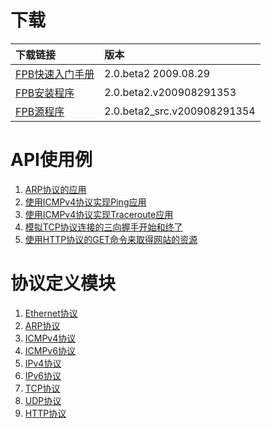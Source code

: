 # 下载 #
| **下载链接** | **版本** |
|:-----------------|:-----------|
| [FPB快速入门手册](http://fpb.googlecode.com/files/FPB_QuickStartTutorial_CN.pdf) |  2.0.beta2 2009.08.29|
| [FPB安装程序](http://fpb.googlecode.com/files/fpb_2.0.beta2.v200908291353.zip)| 2.0.beta2.v200908291353 |
| [FPB源程序](http://fpb.googlecode.com/files/fpb_2.0.beta2_src.v200908291354.zip)| 2.0.beta2\_src.v200908291354 |

# API使用例 #
  1. [ARP协议的应用](ARPProtocolSample.md)
  1. [使用ICMPv4协议实现Ping应用](PingSample.md)
  1. [使用ICMPv4协议实现Traceroute应用](TracerouteSample.md)
  1. [模拟TCP协议连接的三向握手开始和终了](TcpConnectionSample.md)
  1. [使用HTTP协议的GET命令来取得网站的资源](HttpGetSample.md)

# 协议定义模块 #
  1. [Ethernet协议](EtherProtocol.md)
  1. [ARP协议](ArpProtocol.md)
  1. [ICMPv4协议](Icmpv4Protocol.md)
  1. [ICMPv6协议](Icmpv6Protocol.md)
  1. [IPv4协议](Ipv4Protocol.md)
  1. [IPv6协议](Ipv6Protocol.md)
  1. [TCP协议](TcpProtocol.md)
  1. [UDP协议](UdpProtocol.md)
  1. [HTTP协议](HttpProtocol.md)

